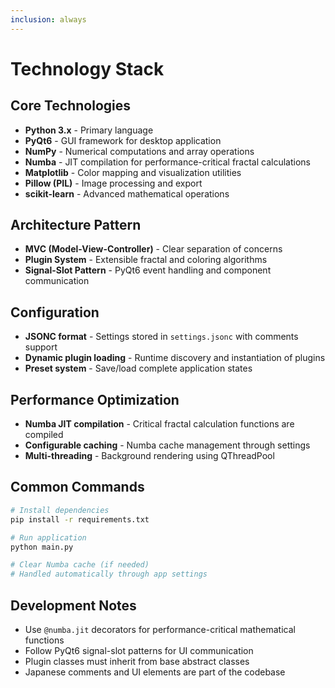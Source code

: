 ```yaml
---
inclusion: always
---
```


# Technology Stack

## Core Technologies
- **Python 3.x** - Primary language
- **PyQt6** - GUI framework for desktop application
- **NumPy** - Numerical computations and array operations
- **Numba** - JIT compilation for performance-critical fractal calculations
- **Matplotlib** - Color mapping and visualization utilities
- **Pillow (PIL)** - Image processing and export
- **scikit-learn** - Advanced mathematical operations

## Architecture Pattern
- **MVC (Model-View-Controller)** - Clear separation of concerns
- **Plugin System** - Extensible fractal and coloring algorithms
- **Signal-Slot Pattern** - PyQt6 event handling and component communication

## Configuration
- **JSONC format** - Settings stored in `settings.jsonc` with comments support
- **Dynamic plugin loading** - Runtime discovery and instantiation of plugins
- **Preset system** - Save/load complete application states

## Performance Optimization
- **Numba JIT compilation** - Critical fractal calculation functions are compiled
- **Configurable caching** - Numba cache management through settings
- **Multi-threading** - Background rendering using QThreadPool

## Common Commands
```bash
# Install dependencies
pip install -r requirements.txt

# Run application
python main.py

# Clear Numba cache (if needed)
# Handled automatically through app settings
```

## Development Notes
- Use `@numba.jit` decorators for performance-critical mathematical functions
- Follow PyQt6 signal-slot patterns for UI communication
- Plugin classes must inherit from base abstract classes
- Japanese comments and UI elements are part of the codebase